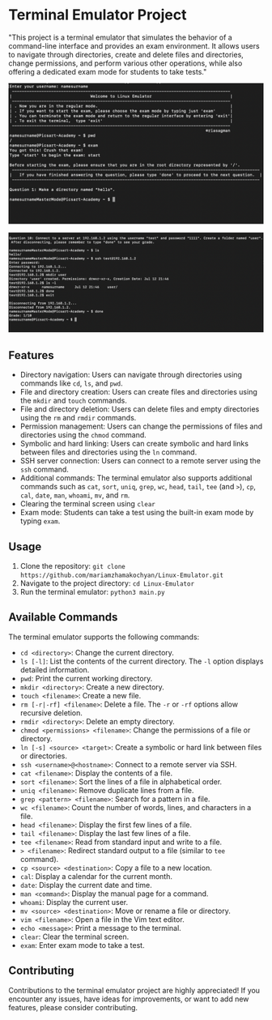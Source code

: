 # Terminal Emulator Project

"This project is a terminal emulator that simulates the behavior of a command-line interface and provides an exam environment. It allows users to navigate through directories, create and delete files and directories, change permissions, and perform various other operations, while also offering a dedicated exam mode for students to take tests."

![alt text](screenshots/linux-emulator-screenshot.png)

![alt text](screenshots/exam-example.png)

## Features

- Directory navigation: Users can navigate through directories using commands like `cd`, `ls`, and `pwd`.
- File and directory creation: Users can create files and directories using the `mkdir` and `touch` commands.
- File and directory deletion: Users can delete files and empty directories using the `rm` and `rmdir` commands.
- Permission management: Users can change the permissions of files and directories using the `chmod` command.
- Symbolic and hard linking: Users can create symbolic and hard links between files and directories using the `ln` command.
- SSH server connection: Users can connect to a remote server using the `ssh` command.
- Additional commands: The terminal emulator also supports additional commands such as `cat`, `sort`, `uniq`, `grep`, `wc`, `head`, `tail`, `tee` (and `>`), `cp`, `cal`, `date`, `man`, `whoami`, `mv`, and `rm`.
- Clearing the terminal screen using `clear`
- Exam mode: Students can take a test using the built-in exam mode by typing `exam`.

## Usage

1. Clone the repository: `git clone https://github.com/mariamzhamakochyan/Linux-Emulator.git`
2. Navigate to the project directory: `cd Linux-Emulator`
3. Run the terminal emulator: `python3 main.py`

## Available Commands

The terminal emulator supports the following commands:

- `cd <directory>`: Change the current directory.
- `ls [-l]`: List the contents of the current directory. The `-l` option displays detailed information.
- `pwd`: Print the current working directory.
- `mkdir <directory>`: Create a new directory.
- `touch <filename>`: Create a new file.
- `rm [-r|-rf] <filename>`: Delete a file. The `-r` or `-rf` options allow recursive deletion.
- `rmdir <directory>`: Delete an empty directory.
- `chmod <permissions> <filename>`: Change the permissions of a file or directory.
- `ln [-s] <source> <target>`: Create a symbolic or hard link between files or directories.
- `ssh <username>@<hostname>`: Connect to a remote server via SSH.
- `cat <filename>`: Display the contents of a file.
- `sort <filename>`: Sort the lines of a file in alphabetical order.
- `uniq <filename>`: Remove duplicate lines from a file.
- `grep <pattern> <filename>`: Search for a pattern in a file.
- `wc <filename>`: Count the number of words, lines, and characters in a file.
- `head <filename>`: Display the first few lines of a file.
- `tail <filename>`: Display the last few lines of a file.
- `tee <filename>`: Read from standard input and write to a file.
- `> <filename>`: Redirect standard output to a file (similar to `tee` command).
- `cp <source> <destination>`: Copy a file to a new location.
- `cal`: Display a calendar for the current month.
- `date`: Display the current date and time.
- `man <command>`: Display the manual page for a command.
- `whoami`: Display the current user.
- `mv <source> <destination>`: Move or rename a file or directory.
- `vim <filename>`: Open a file in the Vim text editor.
- `echo <message>`: Print a message to the terminal.
- `clear`: Clear the terminal screen.
- `exam`: Enter exam mode to take a test.

## Contributing

Contributions to the terminal emulator project are highly appreciated! If you encounter any issues, have ideas for improvements, or want to add new features, please consider contributing.
